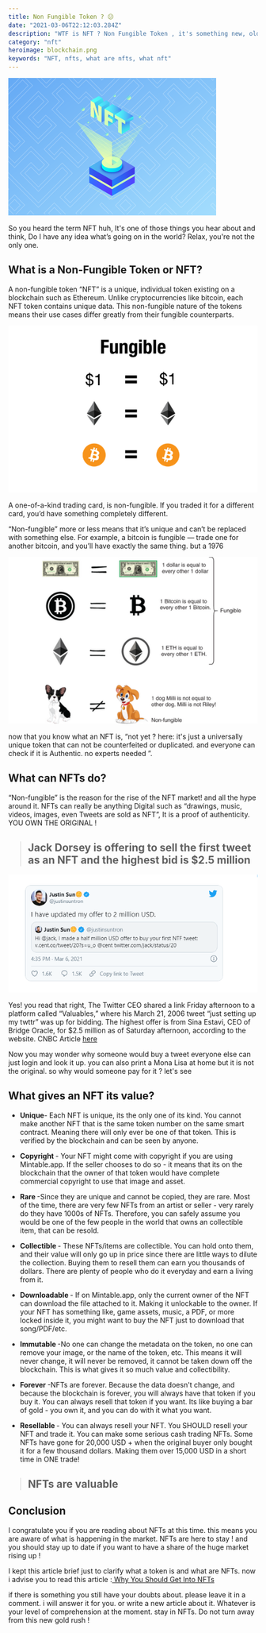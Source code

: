 ```yaml
---
title: Non Fungible Token ? 😕
date: "2021-03-06T22:12:03.284Z"
description: "WTF is NFT ? Non Fungible Token , it's something new, old, but new and you may be able to make money out of it ! "
category: "nft"
heroimage: blockchain.png
keywords: "NFT, nfts, what are nfts, what nft"
---
```


![Non Fungible Token](./nft.png)

So you heard the term NFT huh, It's one of those things you hear about and think, Do I have any idea what’s going on in the world? Relax, you're not the only one.

## What is a Non-Fungible Token or NFT?

A non-fungible token “NFT” is a unique, individual token existing on a blockchain such as Ethereum. Unlike cryptocurrencies like bitcoin, each NFT token contains unique data. This non-fungible nature of the tokens means their use cases differ greatly from their fungible counterparts.

![Fungible examples](./fungibles.png)

A one-of-a-kind trading card, is non-fungible. If you traded it for a different card, you’d have something completely different.

“Non-fungible” more or less means that it’s unique and can’t be replaced with something else. For example, a bitcoin is fungible — trade one for another bitcoin, and you’ll have exactly the same thing. but a 1976

![Fungible vs unfungible](./non-fungible.png)

now that you know what an NFT is, “not yet ? here: it's just a universally unique token that can not be counterfeited or duplicated. and everyone can check if it is Authentic. no experts needed ”.

## What can NFTs do?

“Non-fungible” is the reason for the rise of the NFT market! and all the hype around it. NFTs can really be anything Digital such as “drawings, music, videos, images, even Tweets are sold as NFT”, It is a proof of authenticity. YOU OWN THE ORIGINAL !

> ## Jack Dorsey is offering to sell the first tweet as an NFT and the highest bid is $2.5 million

![NFT twitter](./twttr.PNG)

Yes! you read that right, The Twitter CEO shared a link Friday afternoon to a platform called “Valuables,” where his March 21, 2006 tweet “just setting up my twttr” was up for bidding. The highest offer is from Sina Estavi, CEO of Bridge Oracle, for $2.5 million as of Saturday afternoon, according to the website. CNBC Article <a href="https://www.cnbc.com/2021/03/06/jack-dorsey-is-offering-to-sell-the-first-tweet-as-an-nft.html" target="_blank"> here </a>

Now you may wonder why someone would buy a tweet everyone else can just login and look it up. you can also print a Mona Lisa at home but it is not the original. so why would someone pay for it ? let's see

## What gives an NFT its value?

- <strong>Unique</strong>- Each NFT is unique, its the only one of its kind. You cannot make another NFT that is the same token number on the same smart contract. Meaning there will only ever be one of that token. This is verified by the blockchain and can be seen by anyone.
- <strong>Copyright </strong>- Your NFT might come with copyright if you are using Mintable.app. If the seller chooses to do so - it means that its on the blockchain that the owner of that token would have complete commercial copyright to use that image and asset.
- <strong>Rare </strong>-Since they are unique and cannot be copied, they are rare. Most of the time, there are very few NFTs from an artist or seller - very rarely do they have 1000s of NFTs. Therefore, you can safely assume you would be one of the few people in the world that owns an collectible item, that can be resold.

- <strong>Collectible </strong>- These NFTs/items are collectible. You can hold onto them, and their value will only go up in price since there are little ways to dilute the collection. Buying them to resell them can earn you thousands of dollars. There are plenty of people who do it everyday and earn a living from it.

- <strong>Downloadable </strong>- If on Mintable.app, only the current owner of the NFT can download the file attached to it. Making it unlockable to the owner. If your NFT has something like, game assets, music, a PDF, or more locked inside it, you might want to buy the NFT just to download that song/PDF/etc.

- <strong>Immutable </strong>-No one can change the metadata on the token, no one can remove your image, or the name of the token, etc. This means it will never change, it will never be removed, it cannot be taken down off the blockchain. This is what gives it so much value and collectibility.
- <strong>Forever </strong>-NFTs are forever. Because the data doesn't change, and because the blockchain is forever, you will always have that token if you buy it. You can always resell that token if you want. Its like buying a bar of gold - you own it, and you can do with it what you want.
- <strong>Resellable </strong>- You can always resell your NFT. You SHOULD resell your NFT and trade it. You can make some serious cash trading NFTs. Some NFTs have gone for 20,000 USD + when the original buyer only bought it for a few thousand dollars. Making them over 15,000 USD in a short time in ONE trade!

> ## NFTs are valuable

## Conclusion

I congratulate you if you are reading about NFTs at this time. this means you are aware of what is happening in the market. NFTs are here to stay ! and you should stay up to date if you want to have a share of the huge market rising up !

I kept this article brief just to clarify what a token is and what are NFTs. now i advise you to read this article :<a href="/nfts/get-into-nfts/"> Why You Should Get Into NFTs</a>

if there is something you still have your doubts about. please leave it in a comment. i will answer it for you. or write a new article about it. Whatever is your level of comprehension at the moment. stay in NFTs. Do not turn away from this new gold rush !

<!-- https://academy.ivanontech.com/blog/definition-and-use-cases-of-non-fungible-tokens-nft -->
